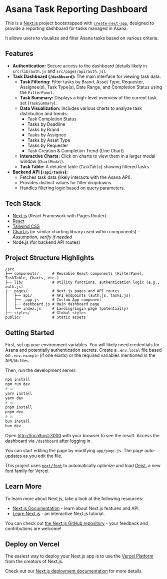# Asana Task Reporting Dashboard

This is a [Next.js](https://nextjs.org) project bootstrapped with [`create-next-app`](https://github.com/vercel/next.js/tree/canary/packages/create-next-app), designed to provide a reporting dashboard for tasks managed in Asana.

It allows users to visualize and filter Asana tasks based on various criteria.

## Features

*   **Authentication:** Secure access to the dashboard (details likely in `src/lib/auth.js` and `src/pages/api/auth.js`).
*   **Task Dashboard (`/dashboard`):** The main interface for viewing task data.
    *   **Task Filtering:** Filter tasks by Brand, Asset Type, Requester, Assignee(s), Task Type(s), Date Range, and Completion Status using the `FilterPanel`.
    *   **Task Summary:** Displays a high-level overview of the current task set (`TaskSummary`).
    *   **Data Visualization:** Includes various charts to analyze task distribution and trends:
        *   Task Completion Status
        *   Tasks by Deadline
        *   Tasks by Brand
        *   Tasks by Assignee
        *   Tasks by Asset Type
        *   Tasks by Requester
        *   Task Creation & Completion Trend (Line Chart)
    *   **Interactive Charts:** Click on charts to view them in a larger modal window (`ChartModal`).
    *   **Task Table:** A detailed table (`TaskTable`) showing filtered tasks.
*   **Backend API (`/api/tasks`):**
    *   Fetches task data (likely interacts with the Asana API).
    *   Provides distinct values for filter dropdowns.
    *   Handles filtering logic based on query parameters.

## Tech Stack

*   [Next.js](https://nextjs.org) (React Framework with Pages Router)
*   [React](https://reactjs.org/)
*   [Tailwind CSS](https://tailwindcss.com/)
*   [Chart.js](https://www.chartjs.org/) (or similar charting library used within components) - *Assumption, verify if needed*
*   Node.js (for backend API routes)

## Project Structure Highlights

```
/src
├── components/      # Reusable React components (FilterPanel, TaskTable, Charts, etc.)
├── lib/             # Utility functions, authentication logic (e.g., auth.js)
├── pages/           # Next.js pages and API routes
│   ├── api/         # API endpoints (auth.js, tasks.js)
│   ├── _app.js      # Custom App component
│   ├── dashboard.js # Main dashboard page
│   └── index.js     # Landing/Login page (potentially)
├── styles/          # Global styles
public/              # Static assets
```

## Getting Started

First, set up your environment variables. You will likely need credentials for Asana and potentially authentication secrets. Create a `.env.local` file based on `.env.example` (if one exists) or the required variables mentioned in the API/lib files.

Then, run the development server:

```bash
npm install
npm run dev
# or
yarn install
yarn dev
# or
pnpm install
pnpm dev
# or
bun install
bun dev
```

Open [http://localhost:3000](http://localhost:3000) with your browser to see the result. Access the dashboard via `/dashboard` after logging in.

You can start editing the page by modifying `app/page.js`. The page auto-updates as you edit the file.

This project uses [`next/font`](https://nextjs.org/docs/app/building-your-application/optimizing/fonts) to automatically optimize and load [Geist](https://vercel.com/font), a new font family for Vercel.

## Learn More

To learn more about Next.js, take a look at the following resources:

- [Next.js Documentation](https://nextjs.org/docs) - learn about Next.js features and API.
- [Learn Next.js](https://nextjs.org/learn) - an interactive Next.js tutorial.

You can check out [the Next.js GitHub repository](https://github.com/vercel/next.js) - your feedback and contributions are welcome!

## Deploy on Vercel

The easiest way to deploy your Next.js app is to use the [Vercel Platform](https://vercel.com/new?utm_medium=default-template&filter=next.js&utm_source=create-next-app&utm_campaign=create-next-app-readme) from the creators of Next.js.

Check out our [Next.js deployment documentation](https://nextjs.org/docs/app/building-your-application/deploying) for more details.
